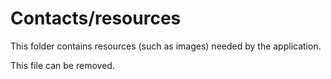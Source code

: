 # Contacts/resources

This folder contains resources (such as images) needed by the application. 

This file can be removed.

